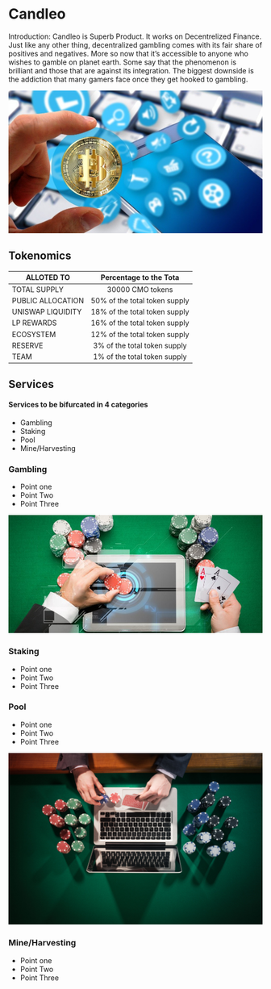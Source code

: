 # Candleo

Introduction: Candleo is Superb Product. It works on Decentrelized Finance. Just like any other thing, decentralized gambling comes with its fair share of positives and negatives. More so now that it’s accessible to anyone who wishes to gamble on planet earth. Some say that the phenomenon is brilliant and those that are against its integration. The biggest downside is the addiction that many gamers face once they get hooked to gambling.

![](./img/img1.jpeg)

## Tokenomics

| ALLOTED TO        |    Percentage to the Tota     |
| ----------------- | :---------------------------: |
| TOTAL SUPPLY      |       30000 CMO tokens        |
| PUBLIC ALLOCATION | 50% of the total token supply |
| UNISWAP LIQUIDITY | 18% of the total token supply |
| LP REWARDS        | 16% of the total token supply |
| ECOSYSTEM         | 12% of the total token supply |
| RESERVE           | 3% of the total token supply  |
| TEAM              | 1% of the total token supply  |

## Services

#### Services to be bifurcated in 4 categories

- Gambling
- Staking
- Pool
- Mine/Harvesting

### Gambling

- Point one
- Point Two
- Point Three

![](./img/img2.jpg)

### Staking

- Point one
- Point Two
- Point Three

### Pool

- Point one
- Point Two
- Point Three

![](./img/img3.jpg)

### Mine/Harvesting

- Point one
- Point Two
- Point Three
